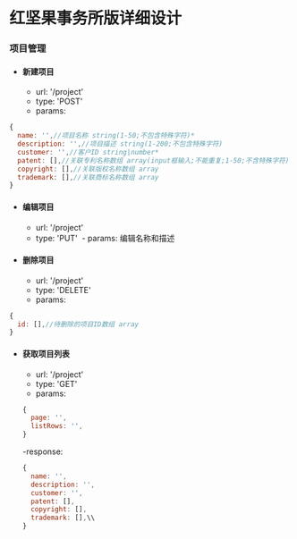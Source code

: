 红坚果事务所版详细设计
=====================
### 项目管理
- #### 新建项目
  - url: '/project'
  - type: 'POST'
  - params: 
``` javascript
{
  name: '',//项目名称 string(1-50;不包含特殊字符)*
  description: '',//项目描述 string(1-200;不包含特殊字符)
  customer: '',//客户ID string|number*
  patent: [],//关联专利名称数组 array(input框输入;不能重复;1-50;不含特殊字符)
  copyright: [],//关联版权名称数组 array
  trademark: [],//关联商标名称数组 array
}
```
- #### 编辑项目
  - url: '/project'
  - type: 'PUT'
  - params: 编辑名称和描述
- #### 删除项目
  - url: '/project'
  - type: 'DELETE'
  - params: 
``` javascript
{
  id: [],//待删除的项目ID数组 array
}
```
- #### 获取项目列表
  - url: '/project'
  - type: 'GET'
  - params: 
  ``` javascript
  {
    page: '',
    listRows: '',
  }
  ```
  -response:
  ``` javascript
  {
    name: '',
    description: '',
    customer: '',
    patent: [],
    copyright: [],
    trademark: [],\\
  }
  ```

